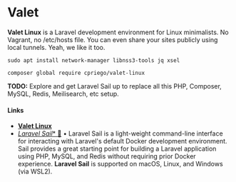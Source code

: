 # Valet

**Valet Linux** is a Laravel development environment for Linux minimalists. No Vagrant, no /etc/hosts file. You can even share your sites publicly using local tunnels. Yeah, we like it too.

```
sudo apt install network-manager libnss3-tools jq xsel

composer global require cpriego/valet-linux
```

**TODO:** Explore and get Laravel Sail up to replace all this PHP, Composer, MySQL, Redis, Meilisearch, etc setup.

#### Links

- [**Valet Linux** ](https://cpriego.github.io/valet-linux/)
- [*Laravel Sail** &#128279;](https://laravel.com/docs/9.x/sail) &bull; Laravel Sail is a light-weight command-line interface for interacting with Laravel's default Docker development environment. Sail provides a great starting point for building a Laravel application using PHP, MySQL, and Redis without requiring prior Docker experience. **Laravel Sail** is supported on macOS, Linux, and Windows (via WSL2).



